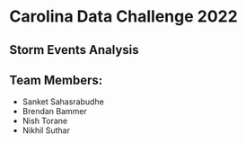# Carolina Data Challenge 2022
## Storm Events Analysis

## Team Members:
- Sanket Sahasrabudhe
- Brendan Bammer
- Nish Torane
- Nikhil Suthar